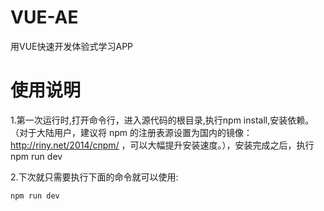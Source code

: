 # VUE-AE
用VUE快速开发体验式学习APP

# 使用说明
1.第一次运行时,打开命令行，进入源代码的根目录,执行npm install,安装依赖。（对于大陆用户，建议将 npm 的注册表源设置为国内的镜像：http://riny.net/2014/cnpm/ ，可以大幅提升安装速度。），安装完成之后，执行 npm run dev

2.下次就只需要执行下面的命令就可以使用:

    npm run dev



